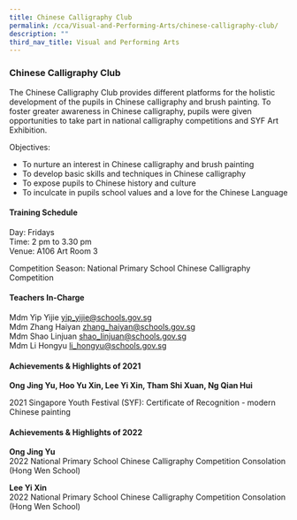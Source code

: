 ```yaml
---
title: Chinese Calligraphy Club
permalink: /cca/Visual-and-Performing-Arts/chinese-calligraphy-club/
description: ""
third_nav_title: Visual and Performing Arts
---
```

### Chinese Calligraphy Club

The Chinese Calligraphy Club provides different platforms for the holistic development of the pupils in Chinese calligraphy and brush painting. To foster greater awareness in Chinese calligraphy, pupils were given opportunities to take part in national calligraphy competitions and SYF Art Exhibition.

  

Objectives:

*   To nurture an interest in Chinese calligraphy and brush painting
*   To develop basic skills and techniques in Chinese calligraphy
*   To expose pupils to Chinese history and culture
*   To inculcate in pupils school values and a love for the Chinese Language

#### Training Schedule

Day: Fridays<br>
Time: 2 pm to 3.30 pm<br>
Venue: A106 Art Room 3

Competition Season: National Primary School Chinese Calligraphy Competition

#### Teachers In-Charge

Mdm Yip Yijie [yip\_yijie@schools.gov.sg](mailto:yip_yijie@schools.gov.sg)<br>
Mdm Zhang Haiyan [zhang\_haiyan@schools.gov.sg](mailto:zhang_haiyan@schools.gov.sg)<br>
Mdm Shao Linjuan [shao\_linjuan@schools.gov.sg](mailto:shao_linjuan@schools.gov.sg)<br>
Mdm Li Hongyu [li\_hongyu@schools.gov.sg](mailto:li_hongyu@schools.gov.sg)

#### Achievements & Highlights of 2021

**Ong Jing Yu, Hoo Yu Xin, Lee Yi Xin, Tham Shi Xuan, Ng Qian Hui**

2021 Singapore Youth Festival (SYF): Certificate of Recognition - modern Chinese painting

#### Achievements & Highlights of 2022

**Ong Jing Yu**<br>
2022 National Primary School Chinese Calligraphy Competition Consolation (Hong Wen School)

  

**Lee Yi Xin**<br>
2022 National Primary School Chinese Calligraphy Competition Consolation (Hong Wen School)